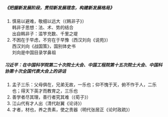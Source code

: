 ##### 《把握新发展阶段，贯彻新发展理念，构建新发展格局》 

1. 慎易以避难，敬细以远大（《韩非子》）  
   韩非子思想：法、术、势的结合  
   出自韩非子：滥竽充数、千里之堤  
2. 不困在于早虑，不穷在于早豫（西汉刘向《说苑》）  
   西汉刘向《战国策》，国别体史书  
   刘向是中国目录学鼻祖  

##### 习近平：在中国科学院第二十次院士大会、中国工程院第十五次院士大会、中国科协第十次全国代表大会上的讲话

1. 孟子三乐：父母俱在，兄弟无故，一乐也；仰不愧于天，俯不怍于人，二乐也；得天下英才而教育之，三乐也
2. 善学者尽其理，善行者究其难（《荀子》）
3. 江山代有才人出（清代赵翼《论诗》）
4. 才者，材也，养之贵素，使之贵器（明代张居正《论时政疏》）
